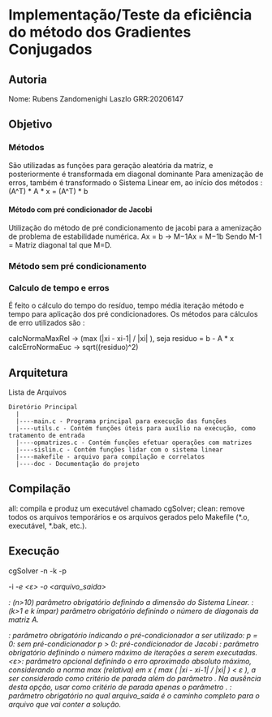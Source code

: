 # Implementação/Teste da eficiência do método dos Gradientes Conjugados

## Autoria
Nome: Rubens Zandomenighi Laszlo  GRR:20206147

## Objetivo 


### Métodos 
São utilizadas as funções para geração aleatória da matriz, e posteriormente é transformada em diagonal dominante 
Para amenização de erros, também é transformado o Sistema Linear em, ao início dos métodos : 
(A^T) * A * x = (A^T) * b

#### Método com pré condicionador de Jacobi

Utilização do método de pré condicionamento de jacobi para a amenização de problema de estabilidade numérica.
Ax = b → M−1Ax = M−1b
Sendo M-1 = Matriz diagonal tal que M=D.

### Método sem pré condicionamento 


### Calculo de tempo e erros
É feito o cálculo do tempo do resíduo, tempo média iteração método e tempo para aplicação dos pré condicionadores. 
Os métodos para cálculos de erro utilizados são :

calcNormaMaxRel -> (max (|xi - xi-1| / |xi| ),
seja residuo = b - A * x
calcErroNormaEuc -> sqrt((residuo)^2)

## Arquitetura 
Lista de  Arquivos
     
    Diretório Principal
      |
      |----main.c - Programa principal para execução das funções
      |----utils.c - Contém funções úteis para auxílio na execução, como tratamento de entrada
      |----opmatrizes.c - Contém funções efetuar operações com matrizes
      |----sislin.c - Contém funções lidar com o sistema linear
      |----makefile - arquivo para compilação e correlatos
      |----doc - Documentação do projeto

## Compilação 

all: compila e produz um executável chamado cgSolver;
clean: remove todos os arquivos temporários e os arquivos gerados pelo Makefile (*.o, executável, *.bak, etc.).

## Execução 
cgSolver -n <n> -k <k> -p <p> -i <i> -e <ε> -o <arquivo_saida> 

<n>: (n>10) parâmetro obrigatório definindo a dimensão do Sistema Linear.
<k>: (k>1 e k ímpar)  parâmetro obrigatório definindo o número de diagonais da matriz A.
<p>:  parâmetro obrigatório indicando o pré-condicionador a ser utilizado:
p = 0: sem pré-condicionador
p > 0: pré-condicionador de Jacobi
<i>: parâmetro obrigatório definindo o número máximo de iterações a serem executadas.
<ε>: parâmetro opcional definindo o erro aproximado absoluto máximo, considerando a norma max (relativa) em x ( max ( |xi - xi-1| / |xi| ) < ε ), a ser considerado como critério de parada além do parâmetro <i>.
Na ausência desta opção, usar como critério de parada apenas o parâmetro <i>.
<arquivo_saida>: parâmetro obrigatório no qual arquivo_saida é o caminho completo para o arquivo que vai conter a solução.
